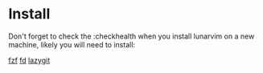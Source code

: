 # Install

Don't forget to check the :checkhealth when you install lunarvim on a new machine, likely you will need to install:

[fzf](https://github.com/junegunn/fzf)
[fd](https://github.com/sharkdp/fd)
[lazygit](https://github.com/jesseduffield/lazygit)
